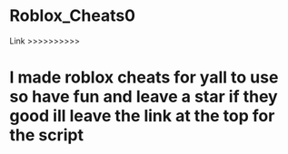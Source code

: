 # Roblox_Cheats0


Link >>>>>>>>>> 



# I made roblox cheats for yall to use so have fun and leave a star if they good ill leave the link at the top for the script
